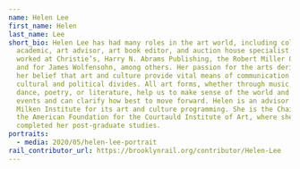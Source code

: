 ```yaml
---
name: Helen Lee
first_name: Helen
last_name: Lee
short_bio: Helen Lee has had many roles in the art world, including collector,
  academic, art advisor, art book editor, and auction house specialist. She has
  worked at Christie’s, Harry N. Abrams Publishing, the Robert Miller Gallery,
  and for James Wolfensohn, among others. Her passion for the arts derives from
  her belief that art and culture provide vital means of communication across
  cultural and political divides. All art forms, whether through music, theater,
  dance, poetry, or literature, help us to make sense of the world and current
  events and can clarify how best to move forward. Helen is an advisor to the
  Milken Institute for its art and culture programming. She is the Chairman of
  the American Foundation for the Courtauld Institute of Art, where she
  completed her post-graduate studies.
portraits:
  - media: 2020/05/helen-lee-portrait
rail_contributor_url: https://brooklynrail.org/contributor/Helen-Lee
---
```

